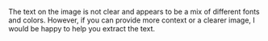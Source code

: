 The text on the image is not clear and appears to be a mix of different fonts and colors. However, if you can provide more context or a clearer image, I would be happy to help you extract the text.